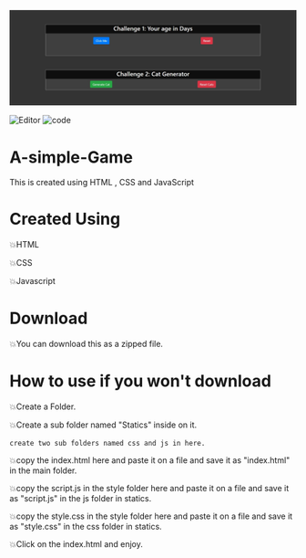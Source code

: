 <p align="center"><img src="banner.jpg"/></p>

![Editor](https://img.shields.io/badge/Editor-VS_code-00008b?style=flatr&labelColor=darkgreen)
![code](https://img.shields.io/badge/Main_PL-HTML-A05729?style=flatr&labelColor=pink)

# A-simple-Game
This is created using HTML , CSS and JavaScript

# Created Using
💥HTML

💥CSS

💥Javascript

# Download
💥You can download this as a zipped file.

# How to use if you won't download
💥Create a Folder.

💥Create a sub folder named "Statics" inside on it.

    create two sub folders named css and js in here.

💥copy the index.html here and paste it on a file and save it as "index.html" in the main folder.

💥copy the script.js in the style folder here and paste it on a file and save it as "script.js" in the js folder in statics.

💥copy the style.css in the style folder here and paste it on a file and save it as "style.css" in the css folder in statics.

💥Click on the index.html and enjoy.
